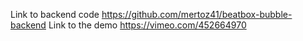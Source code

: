 Link to backend code https://github.com/mertoz41/beatbox-bubble-backend
Link to the demo https://vimeo.com/452664970
